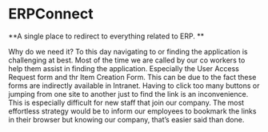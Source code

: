 # ERPConnect
**A single place to redirect to everything related to ERP. **

Why do we need it?
To this day navigating to or finding the application is challenging at best. Most of the time we are called by our co workers to help them assist in finding the application. Especially the User Access Request form and thr Item Creation Form. This can be due to the fact these forms are indirectly available in Intranet. Having to click too many buttons or jumping from one site to another just to find the link is an inconvenience.
This is especially difficult for new staff that join our company. The most effortless strategy would be to inform our employees to bookmark the links in their browser but knowing our company, that’s easier said than done. 

